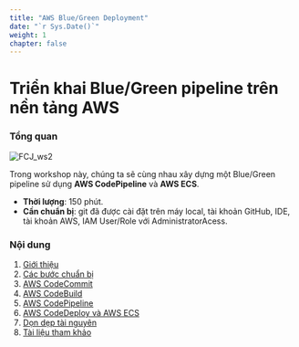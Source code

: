 ```yaml
---
title: "AWS Blue/Green Deployment"
date: "`r Sys.Date()`"
weight: 1
chapter: false
---
```


# Triển khai Blue/Green pipeline trên nền tảng AWS

### Tổng quan

![FCJ_ws2](/images/1.introduce/aws.png)

Trong workshop này, chúng ta sẽ cùng nhau xây dựng một Blue/Green pipeline sử dụng **AWS CodePipeline** và **AWS ECS**.

- **Thời lượng**: 150 phút.
- **Cần chuẩn bị**: git đã được cài đặt trên máy local, tài khoản GitHub, IDE, tài khoản AWS, IAM User/Role với AdministratorAcess.

### Nội dung

1.  [Giới thiệu](1-Introduce/)
2.  [Các bước chuẩn bị](2-Prerequiste/)
3.  [AWS CodeCommit](3-codecommit/)
4.  [AWS CodeBuild](4-codebuild/)
5.  [AWS CodePipeline](5-codepipeline/)
6.  [AWS CodeDeploy và AWS ECS](6-codedeploy/)
7.  [Dọn dẹp tài nguyên](7-cleanup/)
8.  [Tài liệu tham khảo](8-ref/)

